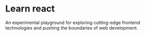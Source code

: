 # Learn react
An experimental playground for exploring cutting-edge frontend technologies and pushing the boundaries of web development.
